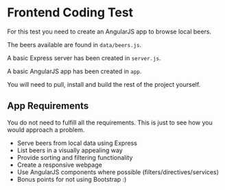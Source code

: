 # Frontend Coding Test

For this test you need to create an AngularJS app to browse local beers.

The beers available are found in `data/beers.js`.

A basic Express server has been created in `server.js`.

A basic AngularJS app has been created in `app`.

You will need to pull, install and build the rest of the project yourself.

## App Requirements

You do not need to fulfill all the requirements. This is just to see how you would approach a problem.

- Serve beers from local data using Express
- List beers in a visually appealing way
- Provide sorting and filtering functionality
- Create a responsive webpage
- Use AngularJS components where possible (filters/directives/services)
- Bonus points for not using Bootstrap :)